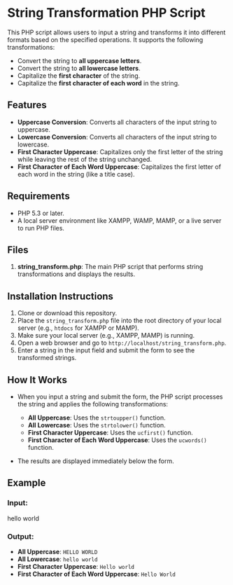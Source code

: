 # String Transformation PHP Script

This PHP script allows users to input a string and transforms it into different formats based on the specified operations. It supports the following transformations:

- Convert the string to **all uppercase letters**.
- Convert the string to **all lowercase letters**.
- Capitalize the **first character** of the string.
- Capitalize the **first character of each word** in the string.

## Features

- **Uppercase Conversion**: Converts all characters of the input string to uppercase.
- **Lowercase Conversion**: Converts all characters of the input string to lowercase.
- **First Character Uppercase**: Capitalizes only the first letter of the string while leaving the rest of the string unchanged.
- **First Character of Each Word Uppercase**: Capitalizes the first letter of each word in the string (like a title case).

## Requirements

- PHP 5.3 or later.
- A local server environment like XAMPP, WAMP, MAMP, or a live server to run PHP files.

## Files

1. **string_transform.php**: The main PHP script that performs string transformations and displays the results.

## Installation Instructions

1. Clone or download this repository.
2. Place the `string_transform.php` file into the root directory of your local server (e.g., `htdocs` for XAMPP or MAMP).
3. Make sure your local server (e.g., XAMPP, MAMP) is running.
4. Open a web browser and go to `http://localhost/string_transform.php`.
5. Enter a string in the input field and submit the form to see the transformed strings.

## How It Works

- When you input a string and submit the form, the PHP script processes the string and applies the following transformations:
  - **All Uppercase**: Uses the `strtoupper()` function.
  - **All Lowercase**: Uses the `strtolower()` function.
  - **First Character Uppercase**: Uses the `ucfirst()` function.
  - **First Character of Each Word Uppercase**: Uses the `ucwords()` function.
  
- The results are displayed immediately below the form.

## Example

### Input:

hello world


### Output:

- **All Uppercase**: `HELLO WORLD`
- **All Lowercase**: `hello world`
- **First Character Uppercase**: `Hello world`
- **First Character of Each Word Uppercase**: `Hello World`
